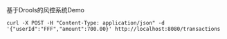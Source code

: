 基于Drools的风控系统Demo

`curl -X POST -H "Content-Type: application/json" -d '{"userId":"FFF","amount":700.00}' http://localhost:8080/transactions`

